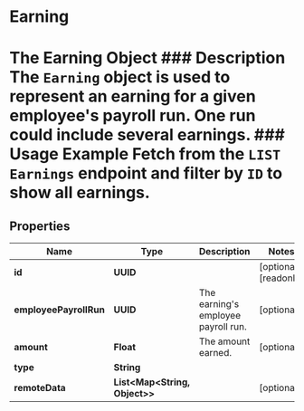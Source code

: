 

# Earning

# The Earning Object ### Description The `Earning` object is used to represent an earning for a given employee's payroll run. One run could include several earnings.  ### Usage Example Fetch from the `LIST Earnings` endpoint and filter by `ID` to show all earnings.

## Properties

Name | Type | Description | Notes
------------ | ------------- | ------------- | -------------
**id** | **UUID** |  |  [optional] [readonly]
**employeePayrollRun** | **UUID** | The earning&#39;s employee payroll run. |  [optional]
**amount** | **Float** | The amount earned. |  [optional]
**type** | **String** |  | 
**remoteData** | **List&lt;Map&lt;String, Object&gt;&gt;** |  |  [optional]



